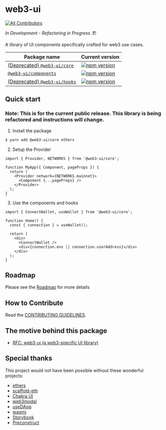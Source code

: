 # web3-ui

<!-- ALL-CONTRIBUTORS-BADGE:START - Do not remove or modify this section -->
[![All Contributors](https://img.shields.io/badge/all_contributors-40-orange.svg?style=flat-square)](#contributors-)
<!-- ALL-CONTRIBUTORS-BADGE:END -->

_In Development - Refactoring in Progress 🏗️_

A library of UI components specifically crafted for web3 use cases.

| Package name                                                                                       | Current version                                                                                                      |
| -------------------------------------------------------------------------------------------------- | -------------------------------------------------------------------------------------------------------------------- |
| [(Deprecated) `@web3-ui/core`](https://github.com/Developer-DAO/web3-ui/tree/main/packages/core)   | [![npm version](https://badge.fury.io/js/@web3-ui%2Fcore.svg)](https://badge.fury.io/js/@web3-ui%2Fcore)             |
| [`@web3-ui/components`](https://github.com/Developer-DAO/web3-ui/tree/main/packages/components)    | [![npm version](https://badge.fury.io/js/@web3-ui%2Fcomponents.svg)](https://badge.fury.io/js/@web3-ui%2Fcomponents) |
| [(Deprecated) `@web3-ui/hooks`](https://github.com/Developer-DAO/web3-ui/tree/main/packages/hooks) | [![npm version](https://badge.fury.io/js/@web3-ui%2Fhooks.svg)](https://badge.fury.io/js/@web3-ui%2Fhooks)           |

## Quick start

### Note: This is for the current public release. This library is being refactored and instructions will change.

1. Install the package

```bash
$ yarn add @web3-ui/core ethers
```

2. Setup the Provider

```tsx
import { Provider, NETWORKS } from '@web3-ui/core';

function MyApp({ Component, pageProps }) {
  return (
    <Provider network={NETWORKS.mainnet}>
      <Component {...pageProps} />
    </Provider>
  );
}
```

3. Use the components and hooks

```tsx
import { ConnectWallet, useWallet } from '@web3-ui/core';

function Home() {
  const { connection } = useWallet();

  return (
    <div>
      <ConnectWallet />
      <div>{connection.ens || connection.userAddress}</div>
    </div>
  );
}
```

## Roadmap

Please see the [Roadmap](/contributing/ROADMAP.md) for more details

## How to Contribute

Read the [CONTRIBUTING GUIDELINES](/CONTRIBUTING.md).

## The motive behind this package

- [RFC: web3-ui (a web3-specific UI library)](https://forum.developerdao.com/t/rfc-web3-ui-a-web3-specific-ui-library/565)
## Special thanks

This project would not have been possible without these wonderful projects:

- [ethers](https://github.com/ethers-io/ethers.js/)
- [scaffold-eth](https://github.com/scaffold-eth/scaffold-eth)
- [Chakra UI](https://github.com/chakra-ui/chakra-ui)
- [web3modal](https://github.com/web3modal/web3modal)
- [useDApp](https://github.com/EthWorks/useDapp)
- [wagmi](https://github.com/tmm/wagmi)
- [Storybook](https://github.com/storybookjs/storybook)
- [Preconstruct](https://github.com/preconstruct/preconstruct)
